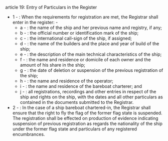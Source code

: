 article 19: Entry of Particulars in the Register

<ul>
			<li>1 - : When the requirements for registration are met, the Registrar shall enter in the register: -<ul>
						<li>a - : the name of the ship and her previous name and registry, if any;<ul>
						</ul></li>						<li>b - : the official number or identification mark of the ship;<ul>
						</ul></li>						<li>c - : the international call-sign of the ship, if assigned;<ul>
						</ul></li>						<li>d - : the name of the builders and the place and year of build of the ship;<ul>
						</ul></li>						<li>e - : the description of the main technical characteristics of the ship;<ul>
						</ul></li>						<li>f - : the name and residence or domicile of each owner and the amount of his share in the ship;<ul>
						</ul></li>						<li>g - : the date of deletion or suspension of the previous registration of the ship;<ul>
						</ul></li>						<li>h - : the name and residence of the operator;<ul>
						</ul></li>						<li>i - : the name and residence of the bareboat charterer; and <ul>
						</ul></li>						<li>j - : all registrations, recordings and other entries in respect of the ship and rights on the ship, with the dates and all other particulars as contained in the documents submitted to the Registrar.<ul>
						</ul></li>			</ul></li>			<li>2 - : In the case of a ship bareboat chartered-in, the Registrar shall ensure that the right to fly the flag of the former flag state is suspended. The registration shall be effected on production of evidence indicating suspension of previous registration as regards the nationality of the ship under the former flag state and particulars of any registered encumbrances. <ul>
			</ul></li></ul>